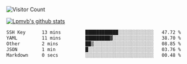 ![Visitor Count](https://profile-counter.glitch.me/Lpmvb/count.svg)

[![Lpmvb's github stats](https://github-readme-stats.vercel.app/api?username=lpmvb&show_icons=true&title_color=fff&icon_color=79ff97&text_color=9f9f9f&bg_color=151515)](https://github.com/anuraghazra/github-readme-stats)

<!--
Here are some ideas to get you started:

- 🔭 I’m currently working on ...
- 🌱 I’m currently learning ...
- 👯 I’m looking to collaborate on ...
- 🤔 I’m looking for help with ...
- 💬 Ask me about ...
- 📫 How to reach me: ...
- 😄 Pronouns: ...
- ⚡ Fun fact: ...
-->

<!--START_SECTION:waka-->

```txt
SSH Key      13 mins         ████████████░░░░░░░░░░░░░   47.72 %
YAML         11 mins         █████████▓░░░░░░░░░░░░░░░   38.70 %
Other        2 mins          ██▒░░░░░░░░░░░░░░░░░░░░░░   08.85 %
JSON         1 min           █░░░░░░░░░░░░░░░░░░░░░░░░   03.76 %
Markdown     0 secs          ░░░░░░░░░░░░░░░░░░░░░░░░░   00.48 %
```

<!--END_SECTION:waka-->
